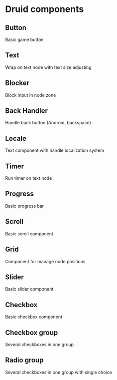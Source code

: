 # Druid components

## Button
Basic game button

## Text
Wrap on text node with text size adjusting

## Blocker
Block input in node zone

## Back Handler
Handle back button (Android, backspace)

## Locale
Text component with handle localization system

## Timer
Run timer on text node

## Progress
Basic progress bar

## Scroll
Basic scroll component

## Grid
Component for manage node positions

## Slider
Basic slider component

## Checkbox
Basic checkbox component

## Checkbox group
Several checkboxes in one group

## Radio group
Several checkboxes in one group with single choice
